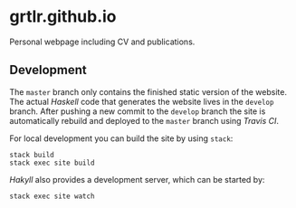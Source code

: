 # grtlr.github.io
Personal webpage including CV and publications.

## Development

The `master` branch only contains the finished static version of the website. The actual *Haskell* code that generates the website lives in the `develop` branch. After pushing a new commit to the `develop` branch the site is automatically rebuild and deployed to the `master` branch using *Travis CI*.

For local development you can build the site by using `stack`:

    stack build
    stack exec site build
    
*Hakyll* also provides a development server, which can be started by:

    stack exec site watch
